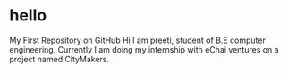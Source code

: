 hello
=====

My First Repository on GitHub
Hi I am preeti, student of B.E computer engineering. Currently I am doing my internship with eChai ventures on a project named CityMakers.
